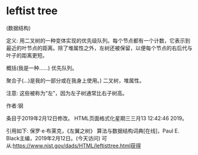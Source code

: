 # leftist tree


(数据结构)



定义:
用二叉树的一种变体实现的优先级队列。每个节点都有一个计数，它表示到最近的叶节点的距离。除了堆属性之外，左树还被保留，以便每个节点的右后代与叶子的距离更短。



概括(我是一种……)
优先队列。



聚合子(…)是我的一部分或在我身上使用。)
二叉树，堆属性。



注意:
这些被称为“左”，因为左子树通常比右子树高。


作者:钢







条目于2019年2月12日修改。
HTML页面格式化星期三三月13 12:42:46 2019。



引用如下:
保罗·e·布莱克，《左翼之树》
算法与数据结构词典[在线]，Paul E. Black主编，2019年2月12日。(今天访问)
可从:https://www.nist.gov/dads/HTML/leftisttree.html获得